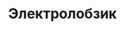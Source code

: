 ---
id: '50'
title: Электролобзик 
description: Залог 2000 рублей
price: '200'
order: 50
default_thumbnail_image: image/IMG_20210204_145607.jpg
default_original_image: image/IMG_20210204_145607_sm.jpg
category: content/category/01electro.md
featured: true
layout: product
---